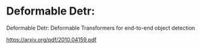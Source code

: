 # Deformable Detr: 

Deformable Detr: Deformable Transformers for end-to-end object detection

https://arxiv.org/pdf/2010.04159.pdf




